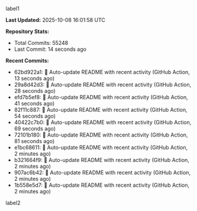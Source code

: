 
label1 
<!-- ACTIVITY_START -->
**Last Updated:** 2025-10-08 16:01:58 UTC

**Repository Stats:**
- Total Commits: 55248
- Last Commit: 14 seconds ago

**Recent Commits:**
- 62bd922a1: 🤖 Auto-update README with recent activity (GitHub Action, 13 seconds ago)
- 29a8d42d3: 🤖 Auto-update README with recent activity (GitHub Action, 28 seconds ago)
- efd7b5ef8: 🤖 Auto-update README with recent activity (GitHub Action, 41 seconds ago)
- 82f11c887: 🤖 Auto-update README with recent activity (GitHub Action, 54 seconds ago)
- 40422c7b0: 🤖 Auto-update README with recent activity (GitHub Action, 69 seconds ago)
- 72101b180: 🤖 Auto-update README with recent activity (GitHub Action, 81 seconds ago)
- e1bc68611: 🤖 Auto-update README with recent activity (GitHub Action, 2 minutes ago)
- b321664f9: 🤖 Auto-update README with recent activity (GitHub Action, 2 minutes ago)
- 907ac6b42: 🤖 Auto-update README with recent activity (GitHub Action, 2 minutes ago)
- 1b558e5d7: 🤖 Auto-update README with recent activity (GitHub Action, 2 minutes ago)
<!-- ACTIVITY_END -->

label2
